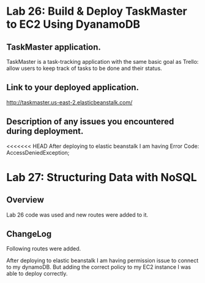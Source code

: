 # Lab 26: Build & Deploy TaskMaster to EC2 Using DyanamoDB

## TaskMaster application.
TaskMaster is a task-tracking application with the same basic goal
 as Trello: allow users to keep track of tasks to be done and their 
 status.

## Link to your deployed application.
http://taskmaster.us-east-2.elasticbeanstalk.com/


## Description of any issues you encountered during deployment.
<<<<<<< HEAD
After deploying to elastic beanstalk I am having Error Code: AccessDeniedException; 

# Lab 27: Structuring Data with NoSQL

## Overview
Lab 26 code was used and new routes were added to it.

## ChangeLog
Following routes were added.

After deploying to elastic beanstalk I am having permission issue to connect to my dynamoDB. But adding the correct policy to my EC2 instance I was able to deploy correctly. 
